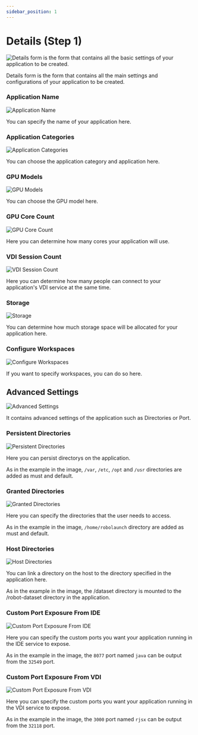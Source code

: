 ```yaml
---
sidebar_position: 1
---
```


# Details (Step 1)

![Details form is the form that contains all the basic settings of your application to be created.](./img/details.png)

Details form is the form that contains all the main settings and configurations of your application to be created.

### Application Name

![Application Name](./img/name.png)

You can specify the name of your application here.

### Application Categories

![Application Categories](./img/categories.png)

You can choose the application category and application here.

### GPU Models

![GPU Models](./img/gpu-models.png)

You can choose the GPU model here.

### GPU Core Count

![GPU Core Count](./img/gpu-core-count.png)

Here you can determine how many cores your application will use.

### VDI Session Count

![VDI Session Count](./img/vdi-session-count.png)

Here you can determine how many people can connect to your application's VDI service at the same time.

### Storage

![Storage](./img/storage.png)

You can determine how much storage space will be allocated for your application here.

### Configure Workspaces

![Configure Workspaces](./img/configure-workspaces.png)

If you want to specify workspaces, you can do so here.

## Advanced Settings

![Advanced Settings](./img/advanced-settings.png)

It contains advanced settings of the application such as Directories or Port.

### Persistent Directories

![Persistent Directories](./img/persistent-directories.png)

Here you can persist directorys on the application.

As in the example in the image, `/var`, `/etc`, `/opt` and `/usr` directories are added as must and default.

### Granted Directories

![Granted Directories](./img/granted-directories.png)

Here you can specify the directories that the user needs to access.

As in the example in the image, `/home/robolaunch` directory are added as must and default.

### Host Directories

![Host Directories](./img/host-directories.png)

You can link a directory on the host to the directory specified in the application here.

As in the example in the image, the /dataset directory is mounted to the /robot-dataset directory in the application.

### Custom Port Exposure From IDE

![Custom Port Exposure From IDE](./img/custom-port-ide.png)

Here you can specify the custom ports you want your application running in the IDE service to expose.

As in the example in the image, the `8077` port named `java` can be output from the `32549` port.

### Custom Port Exposure From VDI

![Custom Port Exposure From VDI](./img/custom-port-vdi.png)

Here you can specify the custom ports you want your application running in the VDI service to expose.

As in the example in the image, the `3000` port named `rjsx` can be output from the `32118` port.
